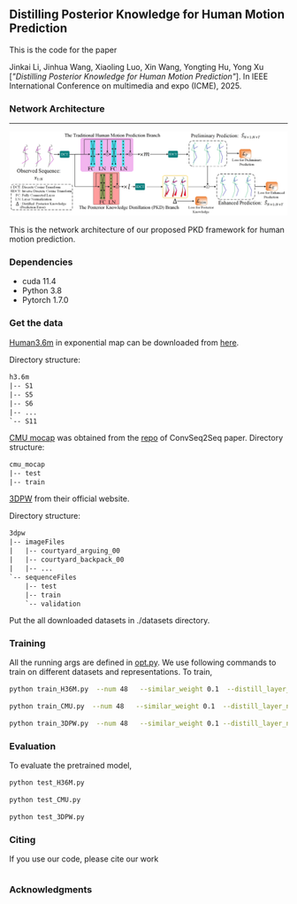 ## Distilling Posterior Knowledge for Human Motion Prediction
This is the code for the paper

Jinkai Li, Jinhua Wang, Xiaoling Luo, Xin Wang, Yongting Hu, Yong Xu
[_"Distilling Posterior Knowledge for Human Motion Prediction"_]. In IEEE International Conference on multimedia and expo (ICME), 2025.

### Network Architecture
------
![image](.github/fig_Network.jpg)

This is the network architecture of our proposed PKD framework for human motion prediction. 


 

### Dependencies

* cuda 11.4
* Python 3.8
* Pytorch 1.7.0

### Get the data

[Human3.6m](http://vision.imar.ro/human3.6m/description.php) in exponential map can be downloaded from [here](http://www.cs.stanford.edu/people/ashesh/h3.6m.zip).

Directory structure: 
```shell script
h3.6m
|-- S1
|-- S5
|-- S6
|-- ...
`-- S11
```
[CMU mocap](http://mocap.cs.cmu.edu/) was obtained from the [repo](https://github.com/chaneyddtt/Convolutional-Sequence-to-Sequence-Model-for-Human-Dynamics) of ConvSeq2Seq paper.
Directory structure:
```shell script
cmu_mocap
|-- test
|-- train
```

[3DPW](https://virtualhumans.mpi-inf.mpg.de/3DPW/) from their official website.

Directory structure: 
```shell script
3dpw
|-- imageFiles
|   |-- courtyard_arguing_00
|   |-- courtyard_backpack_00
|   |-- ...
`-- sequenceFiles
    |-- test
    |-- train
    `-- validation
```
Put the all downloaded datasets in ./datasets directory.

### Training
All the running args are defined in [opt.py](utils/opt.py). We use following commands to train on different datasets and representations.
To train,
```bash
python train_H36M.py  --num 48   --similar_weight 0.1  --distill_layer_num 12
```
```bash
python train_CMU.py  --num 48   --similar_weight 0.1  --distill_layer_num 6
```
```bash
python train_3DPW.py  --num 48   --similar_weight 0.1 --distill_layer_num 6
```
### Evaluation
To evaluate the pretrained model,
```bash
python test_H36M.py
```
```bash
python test_CMU.py
```
```bash
python test_3DPW.py
```

### Citing

If you use our code, please cite our work

```

```

### Acknowledgments

